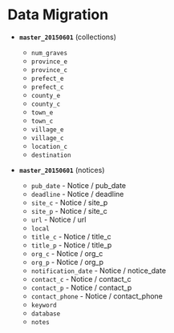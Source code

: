 # Data Migration

- **`master_20150601`** (collections)

	- `num_graves`
	- `province_e`
	- `province_c`
	- `prefect_e`
	- `prefect_c`
	- `county_e`
	- `county_c`
	- `town_e`
	- `town_c`
	- `village_e`
	- `village_c`
	- `location_c`
  - `destination`

- **`master_20150601`** (notices)

	- `pub_date` - Notice / pub_date
	- `deadline` - Notice / deadline
	- `site_c` - Notice / site_p
	- `site_p` - Notice / site_c
	- `url` - Notice / url
	- `local`
	- `title_c` - Notice / title_c
	- `title_p` - Notice / title_p
	- `org_c` - Notice / org_c
	- `org_p` - Notice / org_p
	- `notification_date` - Notice / notice_date
	- `contact_c` - Notice / contact_c
	- `contact_p` - Notice / contact_p
	- `contact_phone` - Notice / contact_phone
	- `keyword`
	- `database`
	- `notes`
